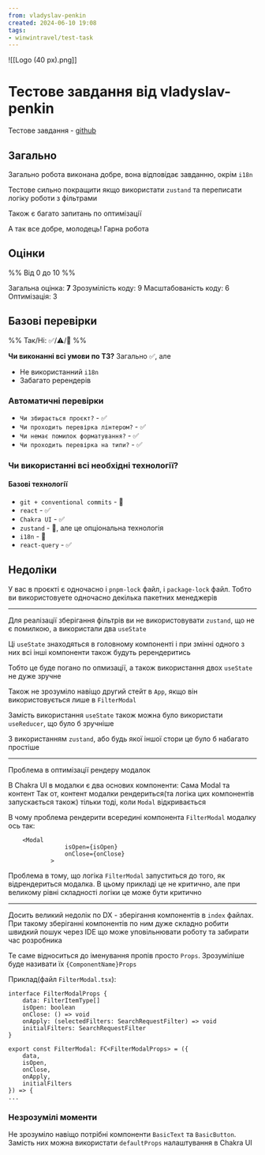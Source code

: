 ```yaml
---
from: vladyslav-penkin
created: 2024-06-10 19:08
tags:
- winwintravel/test-task
---
```


![[Logo (40 px).png]]
# Тестове завдання від vladyslav-penkin

Тестове завдання - [github](https://github.com/vladyslav-penkin/wwt-technical-task/tree/develop)
## Загально

Загально робота виконана добре, вона відповідає завданню, окрім `i18n`

Тестове сильно покращити якщо використати `zustand` та переписати логіку роботи з фільтрами

Також є багато запитань по оптимізації

А так все добре, молодець! Гарна робота

## Оцінки

%% Від 0 до 10 %%

Загальна оцінка: **7**
Зрозумілість коду: 9
Масштабованість коду: 6
Оптимізація: 3

## Базові перевірки

%% Так/Ні: ✅/⚠️/🚫 %%

**Чи виконанні всі умови по ТЗ?**
Загально ✅, але
- Не використанний `i18n`
- Забагато ререндерів

### Автоматичні перевірки

- `Чи збирається проєкт?` - ✅
- `Чи проходить перевірка лінтером?` - ✅
- `Чи немає помилок форматування?` - ✅
- `Чи проходить перевірка на типи?` - ✅

### Чи використанні всі необхідні технології?

#### Базові технології

- `git + conventional commits` - 🚫
- `react` - ✅
- `Chakra UI` - ✅
- `zustand` - 🚫, але це опціональна технологія
- `i18n` - 🚫
- `react-query` - ✅

## Недоліки

У вас в проєкті є одночасно і `pnpm-lock` файл, і `package-lock` файл. Тобто ви використовуете одночасно декілька пакетних менеджерів

---

Для реалізації зберігання фільтрів ви не використовувати `zustand`, що не є помилкою, а використали два `useState`

Ці `useState` знаходяться в головному компоненті і при змінні одного з них всі інші компоненти також будуть ререндеритись

Тобто це буде погано по опмизації, а також використання двох `useState` не дуже зручне

Також не зрозуміло навіщо другий стейт в `App`, якщо він використовується лише в `FilterModal`

Замість використання `useState` також можна було використати `useReducer`, що було б зручніше


З використанням `zustand`, або будь якої іншої стори це було б набагато простіше

---

Проблема в оптимізації рендеру модалок

В Chakra UI в модалки є два основих компоненти: Сама Modal та контент
Так от, контент модалки рендериться(та логіка цих компонентів запускається також) тільки тоді, коли `Modal` відкривається

В чому проблема рендерити всередині компонента `FilterModal` модалку ось так:
```tsx
	<Modal
				isOpen={isOpen}
				onClose={onClose}
			>
```

Проблема в тому, що логіка `FilterModal` запуститься до того, як відрендериться модалка. В цьому прикладі це не критично, але при великому рівні складності логіки це може бути критично

---

Досить великий недолік по DX - зберігання компонентів в `index` файлах. При такому зберіганні компонентів по ним дуже складно робити швидкий пошук через IDE що може уповільнювати роботу та забирати час розробника

Те саме відноситься до іменування пропів просто `Props`. Зрозуміліше буде називати їх `{ComponentName}Props`

Приклад(файл `FilterModal.tsx`):
```tsx
interface FilterModalProps {
	data: FilterItemType[]
	isOpen: boolean
	onClose: () => void
	onApply: (selectedFilters: SearchRequestFilter) => void
	initialFilters: SearchRequestFilter
}

export const FilterModal: FC<FilterModalProps> = ({
	data,
	isOpen,
	onClose,
	onApply,
	initialFilters
}) => {
...
```

### Незрозумілі моменти

Не зрозуміло навіщо потрібні компоненти `BasicText` та `BasicButton`. Замість них можна використати `defaultProps` налаштування в Chakra UI
